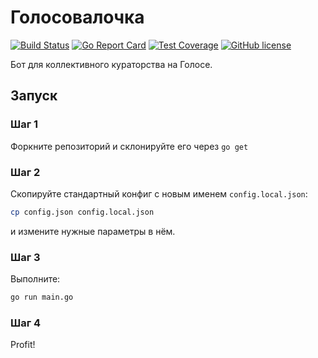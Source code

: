 # Голосовалочка
[![Build Status](https://travis-ci.org/GolosTools/golos-vote-bot.svg?branch=master)](https://travis-ci.org/GolosTools/golos-vote-bot)
[![Go Report Card](https://goreportcard.com/badge/github.com/GolosTools/golos-vote-bot)](https://goreportcard.com/report/github.com/GolosTools/golos-vote-bot)
[![Test Coverage](https://codeclimate.com/github/GolosTools/golos-vote-bot/badges/coverage.svg)](https://codeclimate.com/github/GolosTools/golos-vote-bot/coverage)
[![GitHub license](https://img.shields.io/badge/license-MIT-blue.svg)](https://raw.githubusercontent.com/GolosTools/golos-vote-bot/master/LICENSE)

Бот для коллективного кураторства на Голосе.

## Запуск

### Шаг 1
Форкните репозиторий и склонируйте его через `go get`

### Шаг 2
Скопируйте стандартный конфиг с новым именем `config.local.json`: 
```bash
cp config.json config.local.json
```
и измените нужные параметры в нём.

### Шаг 3
Выполните:
```bash
go run main.go
```

### Шаг 4
Profit!
